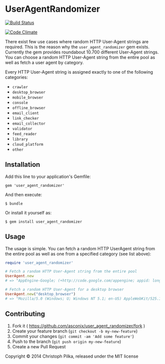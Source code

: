 # UserAgentRandomizer

[![Build Status](https://travis-ci.org/asconix/user_agent_randomizer.png?branch=master)](https://travis-ci.org/asconix/user_agent_randomizer)

[![Code Climate](https://codeclimate.com/github/asconix/user_agent_randomizer.png)](https://codeclimate.com/github/asconix/user_agent_randomizer)

There exist few use cases where random HTTP User-Agent strings are required. This is the reason why the `user_agent_randomizer` gem exists. Currently the gem provides roundabout 10.700 different User-Agent strings. You can choose a random HTTP User-Agent string from the entire pool as well as fetch a user agent by category.

Every HTTP User-Agent string is assigned exactly to one of the following categories:

* `crawler`
* `desktop_browser`
* `mobile_browser`
* `console`
* `offline_browser`
* `email_client`
* `link_checker`
* `email_collector`
* `validator`
* `feed_reader`
* `library`
* `cloud_platform`
* `other`

## Installation

Add this line to your application's Gemfile:

    gem 'user_agent_randomizer'

And then execute:

    $ bundle

Or install it yourself as:

    $ gem install user_agent_randomizer

## Usage

The usage is simple. You can fetch a random HTTP UserAgent string from the entire pool as well as one from a specified category (see list above):

```ruby
require 'user_agent_randomizer'

# Fetch a random HTTP User-Agent string from the entire pool
UserAgent.new
# => "AppEngine-Google; (+http://code.google.com/appengine; appid: longbows-hideout)"

# Fetch a random HTTP User-Agent for a desktop browser
UserAgent.new("desktop_browser")
# => "Mozilla/5.0 (Windows; U; Windows NT 5.1; en-US) AppleWebKit/525.19 (KHTML, like Gecko) Iron/0.2.152.0 Safari/12733120.525"
```

## Contributing

1. Fork it ( https://github.com/asconix/user_agent_randomizer/fork )
2. Create your feature branch (`git checkout -b my-new-feature`)
3. Commit your changes (`git commit -am 'Add some feature'`)
4. Push to the branch (`git push origin my-new-feature`)
5. Create a new Pull Request

Copyright © 2014 Christoph Pilka, released under the MIT license
